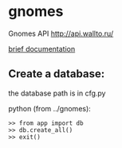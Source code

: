 # gnomes
Gnomes API
http://api.wallto.ru/

[brief documentation](https://docs.google.com/document/d/15AKi5vzOA5RPBJFKIZN2__jOgAAVJNtLirtbbDhpvKk/edit#heading=h.vy1erx3g7udh )


## Create a database:

the database path is in cfg.py

python (from ../gnomes):
```
>> from app import db
>> db.create_all()
>> exit()
```
